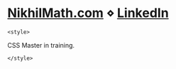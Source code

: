 # [NikhilMath.com](https://nikhilmath.com)  ⋄  [LinkedIn](https://www.linkedin.com/in/nikhil-math/)

`<style>`

CSS Master in training. 

`</style>`
